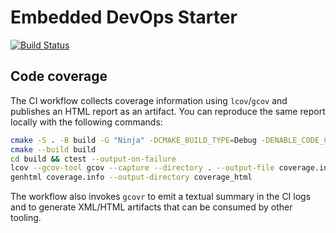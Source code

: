 # Embedded DevOps Starter

[![Build Status](https://github.com/keiraward/embedded-devops-starter/actions/workflows/ci.yml/badge.svg)](https://github.com/keiraward/embedded-devops-starter/actions)

## Code coverage

The CI workflow collects coverage information using `lcov`/`gcov` and publishes
an HTML report as an artifact. You can reproduce the same report locally with
the following commands:

```sh
cmake -S . -B build -G "Ninja" -DCMAKE_BUILD_TYPE=Debug -DENABLE_CODE_COVERAGE=ON
cmake --build build
cd build && ctest --output-on-failure
lcov --gcov-tool gcov --capture --directory . --output-file coverage.info
genhtml coverage.info --output-directory coverage_html
```

The workflow also invokes `gcovr` to emit a textual summary in the CI logs and
to generate XML/HTML artifacts that can be consumed by other tooling.
